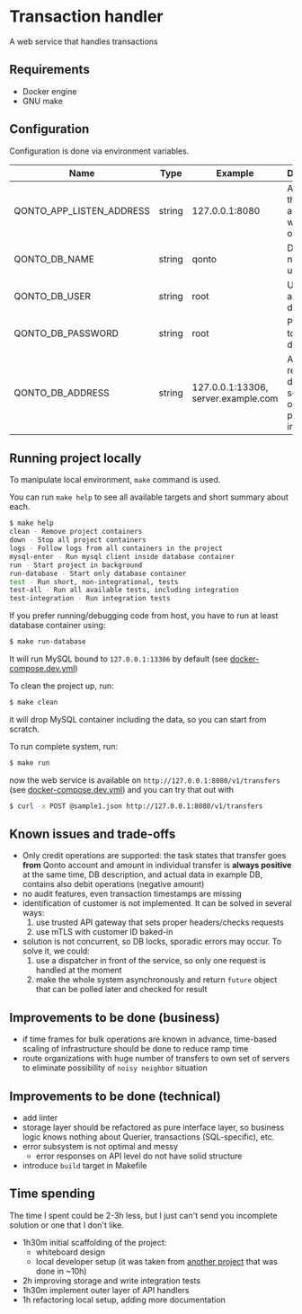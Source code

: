 # Transaction handler
A web service that handles transactions


## Requirements
* Docker engine
* GNU make

## Configuration

Configuration is done via environment variables.

|Name|Type|Example|Description|
|-|-|-|-|
|QONTO_APP_LISTEN_ADDRESS|string|127.0.0.1:8080|Address that application will listen on|
|QONTO_DB_NAME|string|qonto|Database name to use|
|QONTO_DB_USER|string|root|User to access database|
|QONTO_DB_PASSWORD|string|root|Password to access database|
|QONTO_DB_ADDRESS|string|127.0.0.1:13306, server.example.com|Address of remote database server with or without port information|



## Running project locally

To manipulate local environment, `make` command is used.

You can run `make help` to see all available targets and short summary about each.
```sh
$ make help
clean - Remove project containers
down - Stop all project containers
logs - Follow logs from all containers in the project
mysql-enter - Run mysql client inside database container
run - Start project in background
run-database - Start only database container
test - Run short, non-integrational, tests
test-all - Run all available tests, including integration
test-integration - Run integration tests
```

If you prefer running/debugging code from host, you have to run at least database container using:
```sh
$ make run-database
```

It will run MySQL bound to `127.0.0.1:13306` by default (see [docker-compose.dev.yml](./docker/docker-compose.dev.yml))

To clean the project up, run:
```sh
$ make clean
```
it will drop MySQL container including the data, so you can start from scratch.

To run complete system, run:
```sh
$ make run
```
now the web service is available on `http://127.0.0.1:8080/v1/transfers` (see [docker-compose.dev.yml](./docker/docker-compose.dev.yml)) and you can try that out with

```sh
$ curl -x POST @sample1.json http://127.0.0.1:8080/v1/transfers
```

## Known issues and trade-offs
* Only credit operations are supported: the task states that transfer goes **from** Qonto account and amount in individual transfer is **always positive**
    at the same time, DB description, and actual data in example DB, contains also debit operations (negative amount)
* no audit features, even transaction timestamps are missing
* identification of customer is not implemented.
It can be solved in several ways:
    1. use trusted API gateway that sets proper headers/checks requests
    1. use mTLS with customer ID baked-in
* solution is not concurrent, so DB locks, sporadic errors may occur.
To solve it, we could:
    1. use a dispatcher in front of the service, so only one request is handled at the moment
    1. make the whole system asynchronously and return `future` object that can be polled later and checked for result

## Improvements to be done (business)
* if time frames for bulk operations are known in advance,
time-based scaling of infrastructure should be done to reduce ramp time
* route organizations with huge number of transfers to own set of servers to eliminate possibility of `noisy neighbor` situation

## Improvements to be done (technical)
* add linter
* storage layer should be refactored as pure interface layer, so business logic knows nothing about Querier, transactions (SQL-specific), etc.
* error subsystem is not optimal and messy
    * error responses on API level do not have solid structure
* introduce `build` target in Makefile

## Time spending

The time I spent could be 2-3h less, but I just can't send you incomplete solution or one that I don't like.

* 1h30m initial scaffolding of the project: 
    * whiteboard design
    * local developer setup (it was taken from [another project](https://github.com/maxim-nazarenko/fiskil-lms/) that was done in ~10h)
* 2h improving storage and write integration tests
* 1h30m implement outer layer of API handlers
* 1h refactoring local setup, adding more documentation
